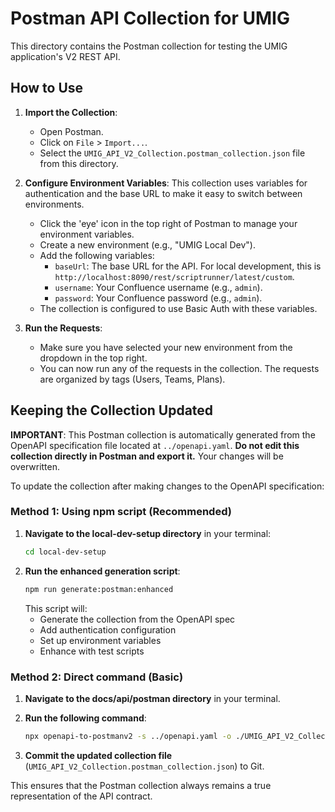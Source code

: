 # Postman API Collection for UMIG

This directory contains the Postman collection for testing the UMIG application's V2 REST API.

## How to Use

1. **Import the Collection**:
   - Open Postman.
   - Click on `File` > `Import...`.
   - Select the `UMIG_API_V2_Collection.postman_collection.json` file from this directory.

2. **Configure Environment Variables**:
   This collection uses variables for authentication and the base URL to make it easy to switch between environments.
   - Click the 'eye' icon in the top right of Postman to manage your environment variables.
   - Create a new environment (e.g., "UMIG Local Dev").
   - Add the following variables:
     - `baseUrl`: The base URL for the API. For local development, this is `http://localhost:8090/rest/scriptrunner/latest/custom`.
     - `username`: Your Confluence username (e.g., `admin`).
     - `password`: Your Confluence password (e.g., `admin`).
   - The collection is configured to use Basic Auth with these variables.

3. **Run the Requests**:
   - Make sure you have selected your new environment from the dropdown in the top right.
   - You can now run any of the requests in the collection. The requests are organized by tags (Users, Teams, Plans).

## Keeping the Collection Updated

**IMPORTANT**: This Postman collection is automatically generated from the OpenAPI specification file located at `../openapi.yaml`. **Do not edit this collection directly in Postman and export it.** Your changes will be overwritten.

To update the collection after making changes to the OpenAPI specification:

### Method 1: Using npm script (Recommended)

1. **Navigate to the local-dev-setup directory** in your terminal:
   ```bash
   cd local-dev-setup
   ```
2. **Run the enhanced generation script**:
   ```bash
   npm run generate:postman:enhanced
   ```
   This script will:
   - Generate the collection from the OpenAPI spec
   - Add authentication configuration
   - Set up environment variables
   - Enhance with test scripts

### Method 2: Direct command (Basic)

1. **Navigate to the docs/api/postman directory** in your terminal.
2. **Run the following command**:

   ```bash
   npx openapi-to-postmanv2 -s ../openapi.yaml -o ./UMIG_API_V2_Collection.postman_collection.json -p -O folderStrategy=Tags
   ```

3. **Commit the updated collection file** (`UMIG_API_V2_Collection.postman_collection.json`) to Git.

This ensures that the Postman collection always remains a true representation of the API contract.
